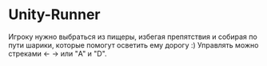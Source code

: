 # Unity-Runner
Игроку нужно выбраться из пищеры, избегая препятствия и собирая по пути шарики, которые помогут осветить ему дорогу :) 
Управлять можно стреками <- -> или "A" и "D".
